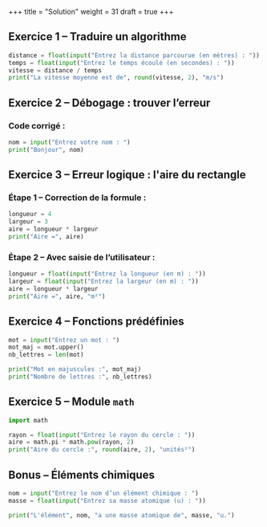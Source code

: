 +++
title = "Solution"
weight = 31
draft = true
+++


## Exercice 1 – Traduire un algorithme

```python
distance = float(input("Entrez la distance parcourue (en mètres) : "))
temps = float(input("Entrez le temps écoulé (en secondes) : "))
vitesse = distance / temps
print("La vitesse moyenne est de", round(vitesse, 2), "m/s")
```


## Exercice 2 – Débogage : trouver l’erreur

### Code corrigé :

```python
nom = input("Entrez votre nom : ")
print("Bonjour", nom)
```


## Exercice 3 – Erreur logique : l'aire du rectangle

### Étape 1 – Correction de la formule :

```python
longueur = 4
largeur = 3
aire = longueur * largeur
print("Aire =", aire)
```

### Étape 2 – Avec saisie de l’utilisateur :

```python
longueur = float(input("Entrez la longueur (en m) : "))
largeur = float(input("Entrez la largeur (en m) : "))
aire = longueur * largeur
print("Aire =", aire, "m²")
```


## Exercice 4 – Fonctions prédéfinies

```python
mot = input("Entrez un mot : ")
mot_maj = mot.upper()
nb_lettres = len(mot)

print("Mot en majuscules :", mot_maj)
print("Nombre de lettres :", nb_lettres)
```


## Exercice 5 – Module `math`

```python
import math

rayon = float(input("Entrez le rayon du cercle : "))
aire = math.pi * math.pow(rayon, 2)
print("Aire du cercle :", round(aire, 2), "unités²")
```


## Bonus – Éléments chimiques

```python
nom = input("Entrez le nom d’un élément chimique : ")
masse = float(input("Entrez sa masse atomique (u) : "))

print("L'élément", nom, "a une masse atomique de", masse, "u.")
```